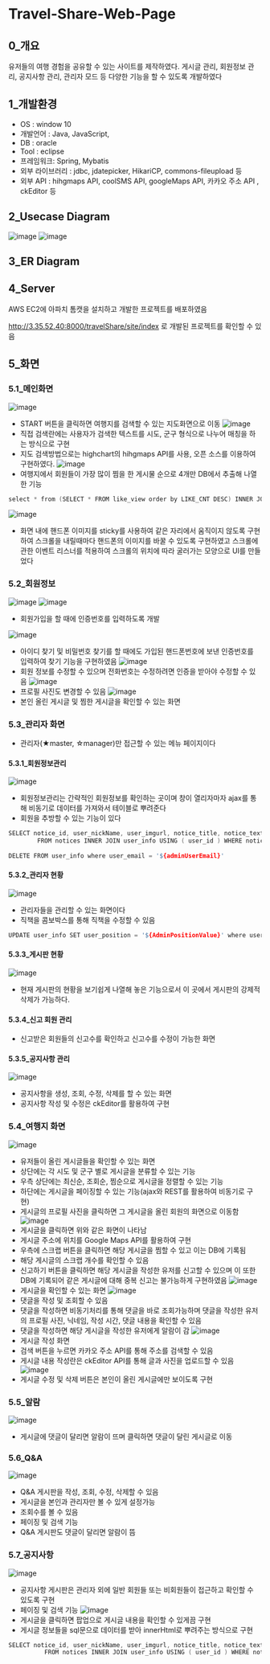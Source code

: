 # Travel-Share-Web-Page

## 0_개요
유저들의 여행 경험을 공유할 수 있는 사이트를 제작하였다. 게시글 관리, 회원정보 관리, 공지사항 관리, 관리자 모드 등 다양한 기능을 할 수 있도록 개발하였다
## 1_개발환경
  * OS : window 10
  * 개발언어 : Java, JavaScript, 
  * DB : oracle
  * Tool : eclipse
  * 프레임워크: Spring, Mybatis
  * 외부 라이브러리 : jdbc, jdatepicker, HikariCP, commons-fileupload 등
  * 외부 API : hihgmaps API, coolSMS API, googleMaps API, 카카오 주소 API , ckEditor 등
## 2_Usecase Diagram
![image](https://user-images.githubusercontent.com/82793713/132162796-36e42c8f-da58-404b-9156-37b5685c0a97.png)
![image](https://user-images.githubusercontent.com/82793713/132162808-1ec31994-d4f7-4973-8fd4-95c41507f8ea.png)

## 3_ER Diagram
## 4_Server
AWS EC2에 아파치 톰캣을 설치하고 개발한 프로젝트를 배포하였음

http://3.35.52.40:8000/travelShare/site/index
로 개발된 프로젝트를 확인할 수 있음
## 5_화면
### 5.1_메인화면
![image](https://user-images.githubusercontent.com/82793713/132148330-334a5d6d-4a31-439f-8bba-13ba3753577f.png)
  * START 버튼을 클릭하면 여행지를 검색할 수 있는 지도화면으로 이동
![image](https://user-images.githubusercontent.com/82793713/132148613-2eed399d-8f91-4ce2-a33b-60aa992c0ebf.png)
  * 직접 검색란에는 사용자가 검색한 텍스트를 시도, 군구 형식으로 나누어 매칭을 하는 방식으로 구현
  * 지도 검색방법으로는 highchart의 hihgmaps API를 사용, 오픈 소스를 이용하여 구현하였다.
![image](https://user-images.githubusercontent.com/82793713/132148650-a698aa08-5ce2-41d8-9c73-2180d2c189c8.png)
  * 여행지에서 회원들이 가장 많이 찜을 한 게시물 순으로 4개만 DB에서 추출해 나열한 기능
```C
select * from (SELECT * FROM like_view order by LIKE_CNT DESC) INNER JOIN user_info USING(user_id) where rownum <![CDATA[<]]> 5
```
![image](https://user-images.githubusercontent.com/82793713/132148699-82a7b08c-1e2a-4eff-92b7-d390094fdeba.png)
  * 화면 내에 핸드폰 이미지를 sticky를 사용하여 같은 자리에서 움직이지 않도록 구현하여 스크롤을 내릴때마다 핸드폰의 이미지를 바꿀 수 있도록 구현하였고 스크롤에 관한 이벤트 리스너를 적용하여 스크롤의 위치에 따라 굴러가는 모양으로 UI를 만들었다
### 5.2_회원정보
![image](https://user-images.githubusercontent.com/82793713/132148804-79464084-eb77-4dda-8884-0fe6c14853e3.png)
![image](https://user-images.githubusercontent.com/82793713/132149134-a524c508-0d2b-40cd-aa53-ef28305f7898.png)
  *  회원가입을 할 때에 인증번호를 입력하도록 개발


![image](https://user-images.githubusercontent.com/82793713/132148885-8300ab28-ac5d-465b-a1c1-9a9d53222fe8.png)
  *  아이디 찾기 및 비밀번호 찾기를 할 때에도 가입된 핸드폰번호에 보낸 인증번호를 입력하여 찾기 기능을 구현하였음
![image](https://user-images.githubusercontent.com/82793713/132148953-8fdc9383-926c-4916-95af-41dc313b7451.png)
  *  회원 정보를 수정할 수 있으며 전화번호는 수정하려면 인증을 받아야 수정할 수 있음
![image](https://user-images.githubusercontent.com/82793713/132149027-213bf3fd-4c61-419c-8011-3c8a12d10cce.png)
  *  프로필 사진도 변경할 수 있음
![image](https://user-images.githubusercontent.com/82793713/132149085-e98f4fce-4244-4be5-947a-c7e08564a391.png)
  * 본인 올린 게시글 및 찜한 게시글을 확인할 수 있는 화면
### 5.3_관리자 화면

  * 관리자(★master, ☆manager)만 접근할 수 있는 메뉴 페이지이다
#### 5.3.1_회원정보관리
![image](https://user-images.githubusercontent.com/82793713/132149283-f9cff966-bc1e-443f-b0f7-8b5288908dd6.png)
  * 회원정보관리는 간략적인 회원정보를 확인하는 곳이며 창이 열리자마자 ajax를 통해 비동기로 데이터를 가져와서 테이블로 뿌려준다
  * 회원을 추방할 수 있는 기능이 있다
```C
SELECT notice_id, user_nickName, user_imgurl, notice_title, notice_text, notice_lookupcnt, notice_date 
		FROM notices INNER JOIN user_info USING ( user_id ) WHERE notice_title like '%${name}%' order by notice_id desc
    
DELETE FROM user_info where user_email = '${adminUserEmail}'
```
#### 5.3.2_관리자 현황
![image](https://user-images.githubusercontent.com/82793713/132149578-1745f436-bd43-4e1a-831f-6a23bf98e3a9.png)
  * 관리자들을 관리할 수 있는 화면이다
  * 직책을 콤보박스를 통해 직책을 수정할 수 있음
```C
UPDATE user_info SET user_position = '${AdminPositionValue}' where user_nickname = '${AdminNickName}'
```
#### 5.3.3_게시판 현황
![image](https://user-images.githubusercontent.com/82793713/132149681-0f44d289-1101-4932-8dfb-c7a8640b32b9.png)
  * 현재 게시판의 현황을 보기쉽게 나열해 놓은 기능으로서 이 곳에서 게시판의 강제적 삭제가 가능하다.
#### 5.3.4_신고 회원 관리
  * 신고받은 회원들의 신고수를 확인하고 신고수를 수정이 가능한 화면
#### 5.3.5_공지사항 관리
![image](https://user-images.githubusercontent.com/82793713/132149815-37847fdf-9f38-4374-afda-f038c721caae.png)
  * 공지사항을 생성, 조회, 수정, 삭제를 할 수 있는 화면
  * 공지사항 작성 및 수정은 ckEditor를 활용하여 구현
### 5.4_여행지 화면
![image](https://user-images.githubusercontent.com/82793713/132150075-416c47e4-6c2a-47b7-8d19-64887de23531.png)
  * 유저들이 올린 게시글들을 확인할 수 있는 화면
  * 상단에는 각 시도 및 군구 별로 게시글을 분류할 수 있는 기능
  * 우측 상단에는 최신순, 조회순, 찜순으로 게시글을 정렬할 수 있는 기능
  * 하단에는 게시글을 페이징할 수 있는 기능(ajax와 REST를 활용하여 비동기로 구현)
  * 게시글의 프로필 사진을 클릭하면 그 게시글을 올린 회원의 화면으로 이동함
 ![image](https://user-images.githubusercontent.com/82793713/132150339-5b57ea23-2388-41cf-8ea1-a149e5feaf70.png)
  * 게시글을 클릭하면 위와 같은 화면이 나타남
  * 게시글 주소에 위치를 Google Maps API를 활용하여 구현
  * 우측에 스크랩 버튼을 클릭하면 해당 게시글을 찜할 수 있고 이는 DB에 기록됨
  * 해당 게시글의 스크랩 개수를 확인할 수 있음
  * 신고하기 버튼을 클릭하면 해당 게시글을 작성한 유저를 신고할 수 있으며 이 또한 DB에 기록되어 같은 게시글에 대해 중복 신고는 불가능하게 구현하였음
  ![image](https://user-images.githubusercontent.com/82793713/132150502-290de08b-72b6-4892-9b34-ad4bae5d67cc.png)
  * 게시글을 확인할 수 있는 화면
![image](https://user-images.githubusercontent.com/82793713/132150544-31bb1e5d-81ee-4320-b794-f2209478e8f6.png)
  * 댓글을 작성 및 조회할 수 있음
  * 댓글을 작성하면 비동기처리를 통해 댓글을 바로 조회가능하며 댓글을 작성한 유저의 프로필 사진, 닉네임, 작성 시간, 댓글 내용을 확인할 수 있음
  * 댓글을 작성하면 해당 게시글을 작성한 유저에게 알람이 감
![image](https://user-images.githubusercontent.com/82793713/132150720-5d25024e-1a56-4d53-88a2-fb2c0619e37a.png)
  * 게시글 작성 화면
  * 검색 버튼을 누르면 카카오 주소 API를 통해 주소를 검색할 수 있음
  * 게시글 내용 작성란은 ckEditor API를 통해 글과 사진을 업로드할 수 있음
![image](https://user-images.githubusercontent.com/82793713/132150859-d86201e2-3acf-4e25-87e0-d944308c0089.png)  
  * 게시글 수정 및 삭제 버튼은 본인이 올린 게시글에만 보이도록 구현
### 5.5_알람
![image](https://user-images.githubusercontent.com/82793713/132151014-faf743a9-d705-45b7-bf06-6b09d63cc9b2.png)
  * 게시글에 댓글이 달리면 알람이 뜨며 클릭하면 댓글이 달린 게시글로 이동
### 5.6_Q&A
![image](https://user-images.githubusercontent.com/82793713/132151231-cfd3ce1c-fba0-462f-a05c-5b02b92346da.png)
  * Q&A 게시판을 작성, 조회, 수정, 삭제할 수 있음
  * 게시글을 본인과 관리자만 볼 수 있게 설정가능
  * 조회수를 볼 수 있음
  * 페이징 및 검색 기능
  * Q&A 게시판도 댓글이 달리면 알람이 뜸
### 5.7_공지사항
![image](https://user-images.githubusercontent.com/82793713/132151395-9198ab52-4bd7-44a4-8c9b-38cf2ef8d614.png)
  * 공지사항 게시판은 관리자 외에 일반 회원들 또는 비회원들이 접근하고 확인할 수 있도록 구현
  * 페이징 및 검색 기능
 ![image](https://user-images.githubusercontent.com/82793713/132151585-5b5283e2-c4ef-4db1-8025-60745394a2d8.png)
  * 게시글을 클릭하면 팝업으로 게시글 내용을 확인할 수 있게끔 구현
  * 게시글 정보들을 sql문으로 데이터를 받아 innerHtml로 뿌려주는 방식으로 구현
```C
SELECT notice_id, user_nickName, user_imgurl, notice_title, notice_text, notice_lookupcnt, notice_date 
	      FROM notices INNER JOIN user_info USING ( user_id ) WHERE notice_id=${num})
```

















